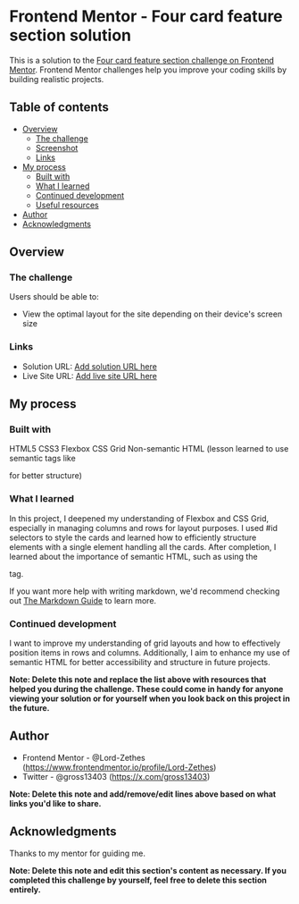 # Frontend Mentor - Four card feature section solution

This is a solution to the [Four card feature section challenge on Frontend Mentor](https://www.frontendmentor.io/challenges/four-card-feature-section-weK1eFYK). Frontend Mentor challenges help you improve your coding skills by building realistic projects.

## Table of contents

- [Overview](#overview)
  - [The challenge](#the-challenge)
  - [Screenshot](#screenshot)
  - [Links](#links)
- [My process](#my-process)
  - [Built with](#built-with)
  - [What I learned](#what-i-learned)
  - [Continued development](#continued-development)
  - [Useful resources](#useful-resources)
- [Author](#author)
- [Acknowledgments](#acknowledgments)

## Overview

### The challenge

Users should be able to:

- View the optimal layout for the site depending on their device's screen size

### Links

- Solution URL: [Add solution URL here](https://your-solution-url.com)
- Live Site URL: [Add live site URL here](https://your-live-site-url.com)

## My process

### Built with

HTML5
CSS3
Flexbox
CSS Grid
Non-semantic HTML (lesson learned to use semantic tags like <section> for better structure)

### What I learned

In this project, I deepened my understanding of Flexbox and CSS Grid, especially in managing columns and rows for layout purposes. I used #id selectors to style the cards and learned how to efficiently structure elements with a single element handling all the cards. After completion, I learned about the importance of semantic HTML, such as using the <section> tag.

If you want more help with writing markdown, we'd recommend checking out [The Markdown Guide](https://www.markdownguide.org/) to learn more.

### Continued development

I want to improve my understanding of grid layouts and how to effectively position items in rows and columns. Additionally, I aim to enhance my use of semantic HTML for better accessibility and structure in future projects.

**Note: Delete this note and replace the list above with resources that helped you during the challenge. These could come in handy for anyone viewing your solution or for yourself when you look back on this project in the future.**

## Author

- Frontend Mentor - @Lord-Zethes (https://www.frontendmentor.io/profile/Lord-Zethes)
- Twitter - @gross13403 (https://x.com/gross13403)

**Note: Delete this note and add/remove/edit lines above based on what links you'd like to share.**

## Acknowledgments

Thanks to my mentor for guiding me.

**Note: Delete this note and edit this section's content as necessary. If you completed this challenge by yourself, feel free to delete this section entirely.**
